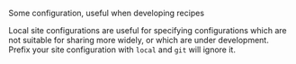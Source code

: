 Some configuration, useful when developing recipes

Local site configurations are useful for specifying configurations which are not suitable 
for sharing more widely, or which are under development.
Prefix your site configuration with `local` and `git` will ignore it. 
